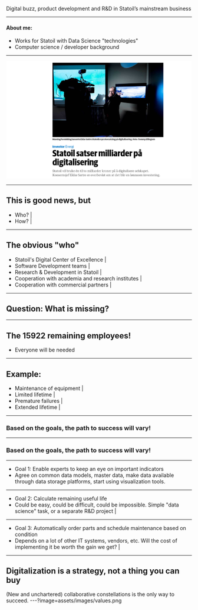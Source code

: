 Digital buzz, product development and R&D in Statoil’s mainstream business

---

#### About me:
- Works for Statoil with Data Science "technologies"
- Computer science / developer background
 
---
 
![Statoil Digitalization](assets/images/statoil_digitalisering.png)

---

## This is good news, but
- Who? |
- How? |

---
## The obvious "who"
- Statoil's Digital Center of Excellence |
- Software Development teams |
- Research & Development in Statoil |
- Cooperation with academia and research institutes |
- Cooperation with commercial partners |

---

## Question: What is missing?

---

## The 15922 remaining employees!
- Everyone will be needed

---

## Example:
- Maintenance of equipment |
- Limited lifetime |
- Premature failures |
- Extended lifetime |

---
### Based on the goals, the path to success will vary!
---
### Based on the goals, the path to success will vary!
---
- Goal 1: Enable experts to keep an eye on important indicators 
 - Agree on common data models, master data, make data available through data storage platforms, start using visualization tools.
---
- Goal 2: Calculate remaining useful life 
 - Could be easy, could be difficult, could be impossible. Simple "data science" task, or a separate R&D project |
---
- Goal 3: Automatically order parts and schedule maintenance based on condition 
 - Depends on a lot of other IT systems, vendors, etc. Will the cost of implementing it be worth the gain we get? |
---
Digitalization is a strategy, not a thing you can buy
---
(New and unchartered) collaborative constellations is the only way to succeed.
---?image=assets/images/values.png



